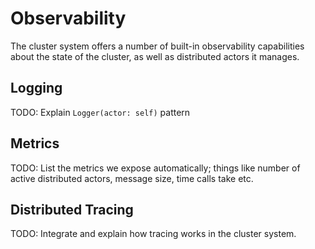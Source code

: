 # Observability

The cluster system offers a number of built-in observability capabilities about the state of the cluster, as well as distributed actors it manages.

## Logging

TODO: Explain `Logger(actor: self)` pattern

## Metrics

TODO: List the metrics we expose automatically; things like number of active distributed actors, message size, time calls take etc.


## Distributed Tracing

TODO: Integrate and explain how tracing works in the cluster system.
